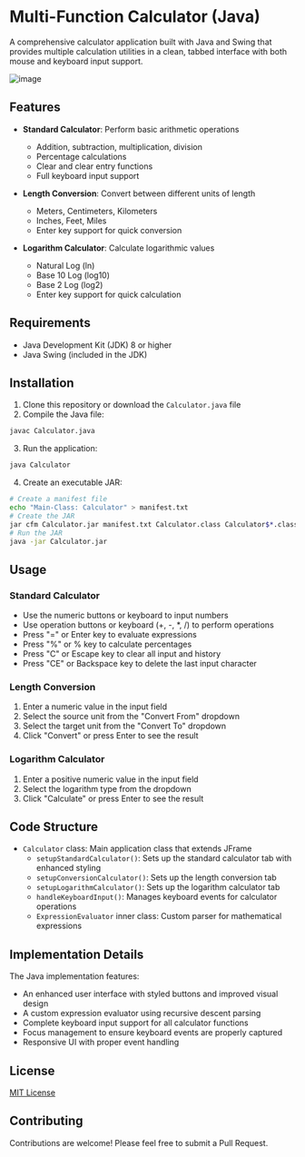 # Multi-Function Calculator (Java)

A comprehensive calculator application built with Java and Swing that provides multiple calculation utilities in a clean, tabbed interface with both mouse and keyboard input support.

![image](https://github.com/user-attachments/assets/8c6edd61-4f6a-4aeb-8766-ade3a137e826)


## Features

- **Standard Calculator**: Perform basic arithmetic operations
  - Addition, subtraction, multiplication, division
  - Percentage calculations
  - Clear and clear entry functions
  - Full keyboard input support
  
- **Length Conversion**: Convert between different units of length
  - Meters, Centimeters, Kilometers
  - Inches, Feet, Miles
  - Enter key support for quick conversion
  
- **Logarithm Calculator**: Calculate logarithmic values
  - Natural Log (ln)
  - Base 10 Log (log10)
  - Base 2 Log (log2)
  - Enter key support for quick calculation

## Requirements

- Java Development Kit (JDK) 8 or higher
- Java Swing (included in the JDK)

## Installation

1. Clone this repository or download the `Calculator.java` file
2. Compile the Java file:

```bash
javac Calculator.java
```

3. Run the application:

```bash
java Calculator
```

4. Create an executable JAR:
```bash
# Create a manifest file
echo "Main-Class: Calculator" > manifest.txt
# Create the JAR
jar cfm Calculator.jar manifest.txt Calculator.class Calculator$*.class
# Run the JAR
java -jar Calculator.jar
```

## Usage

### Standard Calculator
- Use the numeric buttons or keyboard to input numbers
- Use operation buttons or keyboard (+, -, *, /) to perform operations
- Press "=" or Enter key to evaluate expressions
- Press "%" or % key to calculate percentages
- Press "C" or Escape key to clear all input and history
- Press "CE" or Backspace key to delete the last input character

### Length Conversion
1. Enter a numeric value in the input field
2. Select the source unit from the "Convert From" dropdown
3. Select the target unit from the "Convert To" dropdown
4. Click "Convert" or press Enter to see the result

### Logarithm Calculator
1. Enter a positive numeric value in the input field
2. Select the logarithm type from the dropdown
3. Click "Calculate" or press Enter to see the result

## Code Structure

- `Calculator` class: Main application class that extends JFrame
  - `setupStandardCalculator()`: Sets up the standard calculator tab with enhanced styling
  - `setupConversionCalculator()`: Sets up the length conversion tab
  - `setupLogarithmCalculator()`: Sets up the logarithm calculator tab
  - `handleKeyboardInput()`: Manages keyboard events for calculator operations
  - `ExpressionEvaluator` inner class: Custom parser for mathematical expressions

## Implementation Details

The Java implementation features:
- An enhanced user interface with styled buttons and improved visual design
- A custom expression evaluator using recursive descent parsing
- Complete keyboard input support for all calculator functions
- Focus management to ensure keyboard events are properly captured
- Responsive UI with proper event handling

## License

[MIT License](LICENSE)

## Contributing

Contributions are welcome! Please feel free to submit a Pull Request.
